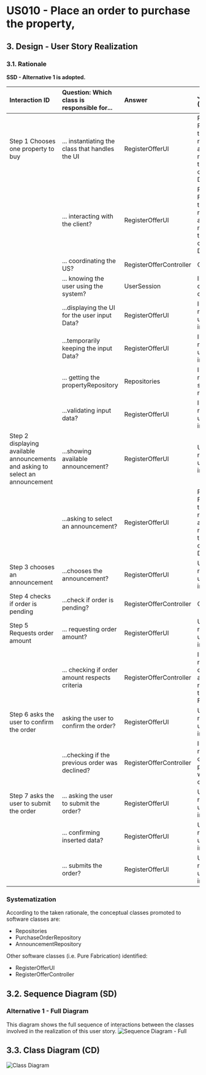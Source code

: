# US010 -  Place an order to purchase the property,

## 3. Design - User Story Realization 

### 3.1. Rationale

**SSD - Alternative 1 is adopted.**

| Interaction ID                                                                  | Question: Which class is responsible for...      | Answer                  | Justification (with patterns)                                                                                 |
|:--------------------------------------------------------------------------------|:-------------------------------------------------|:------------------------|:--------------------------------------------------------------------------------------------------------------|
| Step 1  Chooses one property to buy 		                                          | ... instantiating the class that handles the UI  | RegisterOfferUI         | Pure Fabrication: there is no reason to assign this responsibility to any existing class in the Domain Model. |
| 			  		                                                                         | 	... interacting with the client?	               | RegisterOfferUI         | Pure Fabrication: there is no reason to assign this responsibility to any existing class in the Domain Model. |
| 			  		                                                                         | ... coordinating the US?	                        | RegisterOfferController | Controller                                                                                                    |
| 			  		                                                                         | ... knowing the user using the system?	          | UserSession             | IE: cf. A&A component documentation.                                                                          |
| 			  		                                                                         | ...displaying the UI for the user input Data?    | RegisterOfferUI         | IE: is responsible for user interactions                                                                      |
| 			  		                                                                         | ...temporarily keeping the input Data?           | RegisterOfferUI         | IE: is responsible for user interactions                                                                      |
| 			  		                                                                         | ... getting the propertyRepository               | Repositories            | IE: is responsible for saving all repositories                                                                |
| 			  		                                                                         | ...validating input data?	                       | RegisterOfferUI         | IE: is responsible for user interactions                                                                      |
| Step 2  displaying available announcements and asking to select an announcement | ...showing available announcement?               | RegisterOfferUI         | UI is responsible for user interactions.                                                                      |
| 			  		                                                                         | ...asking to select an announcement?             | RegisterOfferUI         | Pure Fabrication: there is no reason to assign this responsibility to any existing class in the Domain Model. |
| Step 3  chooses an announcement                                                 | ...chooses the announcement?                     | RegisterOfferUI         | UI is responsible for user interactions.                                                                      |
| Step 4  checks if order is pending		                                            | ...check if order is pending?                    | RegisterOfferController | Controller.                                                                                                   |
| Step 5  Requests order amount		                                                 | 	... requesting order amount?                    | RegisterOfferUI         | UI is responsible for user interactions.                                                                      |
| 			  		                                                                         | 	... checking if order amount respects criteria  | RegisterOfferController | IE: is responsible for checking the amount order requested by the client, Pure Fabrication.                   |
| Step 6 asks the user to confirm the order		                                     | asking the user to confirm the order?							     | RegisterOfferUI         | UI is responsible for user interactions                                                                       |              
| 		                                                                              | 	...checking if the previous order was declined? | RegisterOfferController | IE: is responsible for checking if the previous order was declined or accepted.                               | 
| Step 7 asks the user to submit the order	                                       | 	... asking the user to submit the order?        | RegisterOfferUI         | UI is responsible for user interactions.                                                                      | 
|                                                                                 | 	... confirming inserted data?                   | RegisterOfferUI         | UI is responsible for user interactions.                                                                      | 
|                                                                                 | 	... submits the order?                          | RegisterOfferUI         | UI is responsible for user interactions.                                                                      | 

    
### Systematization ##

According to the taken rationale, the conceptual classes promoted to software classes are: 

* Repositories
 * PurchaseOrderRepository
 * AnnouncementRepository

Other software classes (i.e. Pure Fabrication) identified: 

 * RegisterOfferUI 
 * RegisterOfferController


## 3.2. Sequence Diagram (SD)

### Alternative 1 - Full Diagram

This diagram shows the full sequence of interactions between the classes involved in the realization of this user story.
![Sequence Diagram - Full](svg/us010-sequence-diagram-full.svg)

## 3.3. Class Diagram (CD)

![Class Diagram](svg/us010-class-diagram.svg)